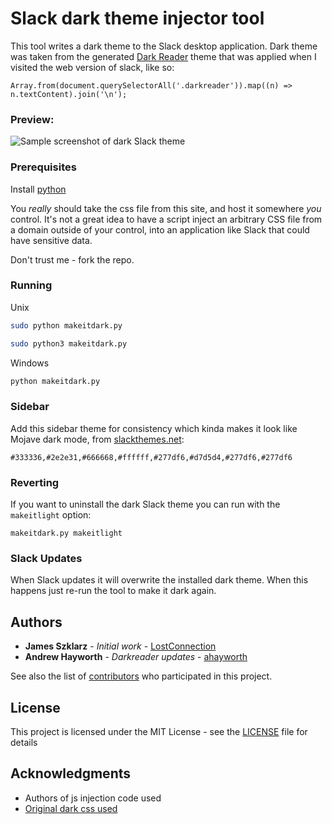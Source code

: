 # Slack dark theme injector tool
This tool writes a dark theme to the Slack desktop application.
Dark theme was taken from the generated [Dark Reader](https://darkreader.org)
theme that was applied when I visited the web version of slack, like so:
```
Array.from(document.querySelectorAll('.darkreader')).map((n) => n.textContent).join('\n');

```

### Preview:

![Sample screenshot of dark Slack theme](sample-screenshot01.png)

### Prerequisites

Install [python](https://www.python.org/)

You _really_ should take the css file from this site, and host it somewhere _you_ control. It's
not a great idea to have a script inject an arbitrary CSS file from a domain outside of your control,
into an application like Slack that could have sensitive data.

Don't trust me - fork the repo.

### Running

Unix
```bash
sudo python makeitdark.py
```
```bash
sudo python3 makeitdark.py
```

Windows
```bash
python makeitdark.py
```
### Sidebar

Add this sidebar theme for consistency which kinda makes it look like Mojave dark mode, from [slackthemes.net](https://slackthemes.net):
```
#333336,#2e2e31,#666668,#ffffff,#277df6,#d7d5d4,#277df6,#277df6
```

### Reverting

If you want to uninstall the dark Slack theme you can run with the `makeitlight` option:
```
makeitdark.py makeitlight
```

### Slack Updates

When Slack updates it will overwrite the installed dark theme. When this happens just re-run the tool to make it dark again.

## Authors

* **James Szklarz** - *Initial work* - [LostConnection](https://github.com/LostConnection)
* **Andrew Hayworth** - *Darkreader updates* - [ahayworth](https://github.com/ahayworth)

See also the list of [contributors](https://github.com/LostConnection/makeitdark/contributors) who participated in this project.

## License

This project is licensed under the MIT License - see the [LICENSE](LICENSE) file for details

## Acknowledgments

* Authors of js injection code used
* [Original dark css used](https://github.com/laCour/slack-night-mode)
